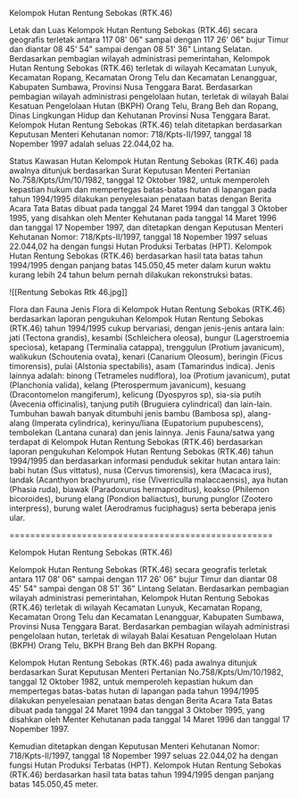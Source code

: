 Kelompok Hutan Rentung Sebokas (RTK.46)

Letak dan Luas
Kelompok Hutan Rentung Sebokas (RTK.46) secara geografis terletak antara 117 08' 06" sampai dengan 117 26' 06" bujur Timur dan diantar 08 45' 54" sampai dengan 08 51' 36" Lintang Selatan. Berdasarkan pembagian wilayah administrasi pemerintahan, Kelompok Hutan Rentung Sebokas (RTK.46) terletak di wilayah Kecamatan Lunyuk, Kecamatan Ropang, Kecamatan Orong Telu dan Kecamatan Lenangguar, Kabupaten Sumbawa, Provinsi Nusa Tenggara Barat. Berdasarkan pembagian wilayah administrasi pengelolaan hutan, terletak di wilayah Balai Kesatuan Pengelolaan Hutan (BKPH) Orang Telu, Brang Beh dan Ropang, Dinas Lingkungan Hidup dan Kehutanan Provinsi Nusa Tenggara Barat. Kelompok Hutan Rentung Sebokas (RTK.46) telah ditetapkan berdasarkan Keputusan Menteri Kehutanan nomor: 718/Kpts-II/1997, tanggal 18 Nopember 1997 adalah seluas 22.044,02 ha.

Status Kawasan Hutan
Kelompok Hutan Rentung Sebokas (RTK.46) pada awalnya ditunjuk berdasarkan Surat Keputusan Menteri Pertanian No.758/Kpts/Um/10/1982, tanggal 12 Oktober 1982, untuk memperoleh kepastian hukum dan mempertegas batas-batas hutan di lapangan pada tahun 1994/1995 dilakukan penyelesaian penataan batas dengan Berita Acara Tata Batas dibuat pada tanggal 24 Maret 1994 dan tanggal 3 Oktober 1995, yang disahkan oleh Menter Kehutanan pada tanggal 14 Maret 1996 dan tanggal 17 Nopember 1997, dan ditetapkan dengan Keputusan Menteri Kehutanan Nomor: 718/Kpts-II/1997, tanggal 18 Nopember 1997 seluas 22.044,02 ha dengan fungsi Hutan Produksi Terbatas (HPT). Kelompok Hutan Rentung Sebokas (RTK.46) berdasarkan hasil tata batas tahun 1994/1995 dengan panjang batas 145.050,45 meter dalam kurun waktu kurang lebih 24 tahun belum pernah dilakukan rekonstruksi batas.

![[Rentung Sebokas Rtk 46.jpg]]

Flora dan Fauna
Jenis Flora di Kelompok Hutan Rentung Sebokas (RTK.46) berdasarkan laporan pengukuhan Kelompok Hutan Rentung Sebokas (RTK.46) tahun 1994/1995 cukup bervariasi, dengan jenis-jenis antara lain: jati (Tectona grandis), kesambi (Schleichera oleosa), bungur (Lagerstroemia speciosa), ketapang (Terminalia catappa), trenggulun (Protium javanicum), walikukun (Schoutenia ovata), kenari (Canarium Oleosum), beringin (Ficus timorensis), pulai (Alstonia spectabilis), asam (Tamarindus indica). Jenis lainnya adalah: binong (Tetrameles nudiflora), loa (Protium javanicum), putat (Planchonia valida), kelang (Pterospermum javanicum), kesuang (Dracontomelon mangiferum), kelicung (Dyospyros sp), sia-sia putih (Avecenia officinalis), tanjung putih (Bruguiera cylindrical) dan lain-lain. Tumbuhan bawah banyak ditumbuhi jenis bambu (Bambosa sp), alang-alang (Imperata cylindrica), kerinyu/liana (Eupatorium pupubescens), tembolekan (Lantana cunara) dan jenis lainnya.
Jenis Fauna/satwa yang terdapat di Kelompok Hutan Rentung Sebokas (RTK.46) berdasarkan laporan pengukuhan Kelompok Hutan Rentung Sebokas (RTK.46) tahun 1994/1995 dan berdasarkan informasi penduduk sekitar hutan antara lain: babi hutan (Sus vittatus), nusa (Cervus timorensis), kera (Macaca irus), landak (Acanthyon brachyurum), rise (Viverriculla malaccaensis), aya hutan (Phasia ruda), biawak (Paradoxurus hermaproditus), koakso (Philemon bicoroides), burung elang (Pondion baliactus), burung punglor (Zootero interpress), burung walet (Aerodramus fuciphagus) serta beberapa jenis ular.


===================================================

Kelompok Hutan Rentung Sebokas (RTK.46)

Kelompok Hutan Rentung Sebokas (RTK.46) secara geografis terletak antara 117 08' 06" sampai dengan 117 26' 06" bujur Timur dan diantar 08 45' 54" sampai dengan 08 51' 36" Lintang Selatan. Berdasarkan pembagian wilayah administrasi pemerintahan, Kelompok Hutan Rentung Sebokas (RTK.46) terletak di wilayah Kecamatan Lunyuk, Kecamatan Ropang, Kecamatan Orong Telu dan Kecamatan Lenangguar, Kabupaten Sumbawa, Provinsi Nusa Tenggara Barat. Berdasarkan pembagian wilayah administrasi pengelolaan hutan, terletak di wilayah Balai Kesatuan Pengelolaan Hutan (BKPH) Orang Telu, BKPH Brang Beh dan BKPH Ropang.

Kelompok Hutan Rentung Sebokas (RTK.46) pada awalnya ditunjuk berdasarkan Surat Keputusan Menteri Pertanian No.758/Kpts/Um/10/1982, tanggal 12 Oktober 1982, untuk memperoleh kepastian hukum dan mempertegas batas-batas hutan di lapangan pada tahun 1994/1995 dilakukan penyelesaian penataan batas dengan Berita Acara Tata Batas dibuat pada tanggal 24 Maret 1994 dan tanggal 3 Oktober 1995, yang disahkan oleh Menter Kehutanan pada tanggal 14 Maret 1996 dan tanggal 17 Nopember 1997.

Kemudian ditetapkan dengan Keputusan Menteri Kehutanan Nomor: 718/Kpts-II/1997, tanggal 18 Nopember 1997 seluas 22.044,02 ha dengan fungsi Hutan Produksi Terbatas (HPT). Kelompok Hutan Rentung Sebokas (RTK.46) berdasarkan hasil tata batas tahun 1994/1995 dengan panjang batas 145.050,45 meter.